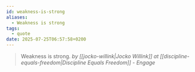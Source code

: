```yaml
---
id: weakness-is-strong
aliases:
  - Weakness is strong
tags:
  - quote
date: 2025-07-25T06:57:58+0200
---
```

> Weakness is strong.
_by [[jocko-willink|Jocko Willink]] at [[discipline-equals-freedom|Discipline Equals Freedom]] - Engage_
